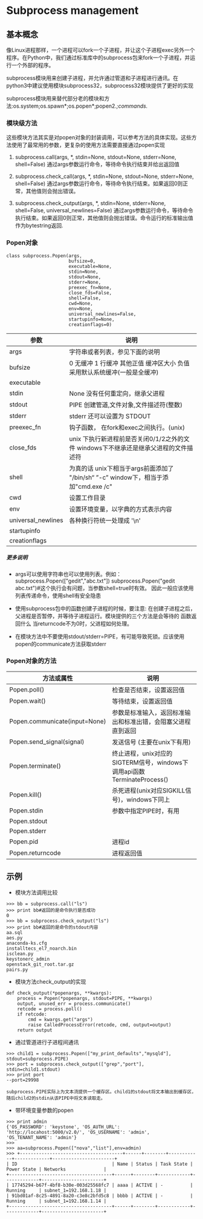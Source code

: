 # Subprocess management

## 基本概念
像Linux进程那样，一个进程可以fork一个子进程，并让这个子进程exec另外一个程序。在Python中，我们通过标准库中的subprocess包来fork一个子进程，并运行一个外部的程序。

subprocess模块用来创建子进程，并允许通过管道和子进程进行通讯。在python3中建议使用模块subprocess32，subprocess32模块提供了更好的实现

subprocess模块用来替代部分老的模块和方法:os.system;os.spawn*;os.popen*;popen2.*;commands.*


### 模块级方法
这些模块方法其实是对popen对象的封装调用，可以参考方法的具体实现。这些方法使用了最常用的参数，更复杂的使用方法需要直接通过popen实现

1. subprocess.call(args, *, stdin=None, stdout=None, stderr=None, shell=False)
通过args参数运行命令，等待命令执行结束并给出返回值

2. subprocess.check_call(args, *, stdin=None, stdout=None, stderr=None, shell=False)
通过args参数运行命令，等待命令执行结束。如果返回0则正常，其他值则会抛出错误。

3. subprocess.check_output(args, *, stdin=None, stderr=None, shell=False, universal_newlines=False)
通过args参数运行命令，等待命令执行结束。如果返回0则正常，其他值则会抛出错误。命令运行的标准输出值作为bytestring返回.

### Popen对象
```
class subprocess.Popen(args,
                       bufsize=0,
                       executable=None,
                       stdin=None,
                       stdout=None,
                       stderr=None,
                       preexec_fn=None,
                       close_fds=False,
                       shell=False,
                       cwd=None,
                       env=None,
                       universal_newlines=False,
                       startupinfo=None,
                       creationflags=0)
```


| 参数 |说明|
|--------|--------|
|args|字符串或者列表，参见下面的说明|
|bufsize|0 无缓冲 1 行缓冲 其他正值 缓冲区大小 负值 采用默认系统缓冲(一般是全缓冲)|
|executable||
|stdin|None 没有任何重定向，继承父进程|
|stdout|PIPE 创建管道,文件对象,文件描述符(整数)|
|stderr|stderr 还可以设置为 STDOUT|
|preexec_fn|钩子函数， 在fork和exec之间执行。(unix)|
|close_fds|unix 下执行新进程前是否关闭0/1/2之外的文件 windows下不继承还是继承父进程的文件描述符|
|shell|为真的话 unix下相当于args前面添加了 "/bin/sh“ ”-c” window下，相当于添加"cmd.exe /c"|
|cwd|设置工作目录|
|env|设置环境变量，以字典的方式表示内容|
|universal_newlines|各种换行符统一处理成 '\n'|
|startupinfo||
|creationflags||

##### 更多说明
- args可以使用字符串也可以使用列表。例如：
subprocess.Popen(["gedit","abc.txt"])
subprocess.Popen("gedit abc.txt")#这个执行会有问题，当参数shell=true时有效。
因此一般应该使用列表传递命令，使用shell有安全隐患

- 使用subprocess包中的函数创建子进程的时候，要注意:
 在创建子进程之后，父进程是否暂停，并等待子进程运行。模块提供的三个方法是会等待的
 函数返回什么
 当returncode不为0时，父进程如何处理。

- 在模块方法中不要使用stdout/stderr=PIPE，有可能导致死锁。应该使用popen的communicate方法获取stderr

### Popen对象的方法

| 方法或属性 |说明|
|--------|--------|
|Popen.poll() |检查是否结束，设置返回值|
|Popen.wait() |等待结束，设置返回值|
|Popen.communicate(input=None) |参数是标准输入，返回标准输出和标准出错，会阻塞父进程直到返回|
|Popen.send_signal(signal) |发送信号 (主要在unix下有用)|
|Popen.terminate() |终止进程，unix对应的SIGTERM信号，windows下调用api函数TerminateProcess()|
|Popen.kill() |杀死进程(unix对应SIGKILL信号)，windows下同上|
|Popen.stdin  |参数中指定PIPE时，有用|
|Popen.stdout ||
|Popen.stderr ||
|Popen.pid |进程id|
|Popen.returncode |进程返回值|


## 示例

- 模块方法调用比较

```
>>> bb = subprocess.call("ls")
>>> print bb#返回的是命令执行是否成功
0
>>> bb = subprocess.check_output("ls")
>>> print bb#返回的是命令的stdout内容
aa.sql
aes.py
anaconda-ks.cfg
installtecs_el7_noarch.bin
isclean.py
keystonerc_admin
openstack_git_root.tar.gz
pairs.py
```

- 模块方法check_output的实现

```
def check_output(*popenargs, **kwargs):
    process = Popen(*popenargs, stdout=PIPE, **kwargs)
    output, unused_err = process.communicate()
    retcode = process.poll()
    if retcode:
        cmd = kwargs.get("args")
        raise CalledProcessError(retcode, cmd, output=output)
    return output
```

- 通过管道进行子进程间通讯

```
>>> child1 = subprocess.Popen(["my_print_defaults","mysqld"], stdout=subprocess.PIPE)
>>> port = subprocess.check_output(["grep","port"], stdin=child1.stdout)
>>> print port
--port=29998

subprocess.PIPE实际上为文本流提供一个缓存区。child1的stdout将文本输出到缓存区，随后child2的stdin从该PIPE中将文本读取走。
```

- 带环境变量参数的popen

```
>>> print admin
{'OS_PASSWORD': 'keystone', 'OS_AUTH_URL': 'http://locahost:5000/v2.0/', 'OS_USERNAME': 'admin', 'OS_TENANT_NAME': 'admin'}
>>> 
>>> aa=subprocess.Popen(["nova","list"],env=admin)
>>> +--------------------------------------+------+--------+------------+-------------+-----------------------+
| ID                                   | Name | Status | Task State | Power State | Networks              |
+--------------------------------------+------+--------+------------+-------------+-----------------------+
| 17745294-b67f-4bf8-b30e-003d25568fc7 | aaaa | ACTIVE | -          | Running     | subnet_1=192.168.1.18 |
| 91bd01af-8c25-4891-8a20-c3e8c2bfd5c8 | bbbb | ACTIVE | -          | Running     | subnet_1=192.168.1.14 |
+--------------------------------------+------+--------+------------+-------------+-----------------------+
```